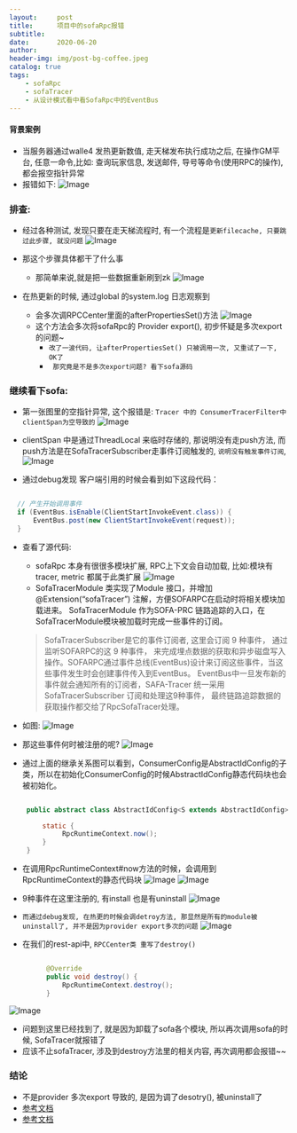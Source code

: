 ```yaml
---
layout:     post
title:      项目中的sofaRpc报错
subtitle:
date:       2020-06-20
author:
header-img: img/post-bg-coffee.jpeg
catalog: true
tags:
    - sofaRpc
    - sofaTracer
    - 从设计模式看中看SofaRpc中的EventBus
---
```



#### 背景案例

 * 当服务器通过walle4 发热更新数值, 走天梯发布执行成功之后, 在操作GM平台, 任意一命令,比如: 查询玩家信息, 发送邮件, 导号等命令(使用RPC的操作), 都会报空指针异常
 * 报错如下:
 ![Image](/img/error.jpg)


### 排查:
 * 经过各种测试, 发现只要在走天梯流程时, 有一个流程是`更新filecache, 只要跳过此步骤, 就没问题`
 ![Image](/img/filecache.jpg)

 * 那这个步骤具体都干了什么事
   * 那简单来说,就是把一些数据重新刷到zk
    ![Image](/img/updateZk.jpg)


 * 在热更新的时候, 通过global 的system.log 日志观察到
   * 会多次调RPCCenter里面的afterPropertiesSet()方法
   ![Image](/img/error1.jpg)
   * 这个方法会多次将sofaRpc的 Provider export(), 初步怀疑是多次export的问题~
     * `改了一波代码, 让afterPropertiesSet() 只被调用一次, 又重试了一下, OK了`
     * ` 那究竟是不是多次export问题? 看下sofa源码`

### 继续看下sofa:
   * 第一张图里的空指针异常, 这个报错是: `Tracer 中的 ConsumerTracerFilter中 clientSpan为空导致的`
   ![Image](/img/sofaTracer1.jpg)
   * clientSpan 中是通过ThreadLocal 来临时存储的, 那说明没有走push方法, 而push方法是在SofaTracerSubscriber走事件订阅触发的, `说明没有触发事件订阅`,
   ![Image](/img/sofaTracer2.jpg)

   * 通过debug发现 客户端引用的时候会看到如下这段代码：

   ```java

     // 产生开始调用事件
     if (EventBus.isEnable(ClientStartInvokeEvent.class)) {
         EventBus.post(new ClientStartInvokeEvent(request));
     }

   ```

   * 查看了源代码:
     * sofaRpc 本身有很很多模块扩展, RPC上下文会自动加载, 比如:模块有 tracer, metric 都属于此类扩展
     ![Image](/img/sofaTracer3.jpg)
     * SofaTracerModule 类实现了Module 接口，并增加 @Extension(“sofaTracer”) 注解，方便SOFARPC在启动时将相关模块加载进来。
        SofaTracerModule 作为SOFA-PRC 链路追踪的入口，在SofaTracerModule模块被加载时完成一些事件的订阅。

     > SofaTracerSubscriber是它的事件订阅者, 这里会订阅 9 种事件， 通过监听SOFARPC的这 9 种事件，
       来完成埋点数据的获取和异步磁盘写入操作。SOFARPC通过事件总线(EventBus)设计来订阅这些事件，当这些事件发生时会创建事件传入到EventBus。
        EventBus中一旦发布新的事件就会通知所有的订阅者，SAFA-Tracer 统一采用 SofaTracerSubscriber 订阅和处理这9种事件，
         最终链路追踪数据的获取操作都交给了RpcSofaTracer处理。
   * 如图:
   ![Image](/img/sofaTracer4.jpg)

   * 那这些事件何时被注册的呢?
   ![Image](/img/sofaTracer5.jpg)

   * 通过上面的继承关系图可以看到，ConsumerConfig是AbstractIdConfig的子类，所以在初始化ConsumerConfig的时候AbstractIdConfig静态代码块也会被初始化。

     ```java

      public abstract class AbstractIdConfig<S extends AbstractIdConfig> implements Serializable {

          static {
               RpcRuntimeContext.now();
          }
      }

     ```
   * 在调用RpcRuntimeContext#now方法的时候，会调用到RpcRuntimeContext的静态代码块
   ![Image](/img/moduleInstall.jpg)
   ![Image](/img/moduleInstall1.jpg)
   * 9种事件在这里注册的, 有install 也是有uninstall
   ![Image](/img/moduleUnInstall.jpg)
   * `而通过debug发现, 在热更的时候会调detroy方法, 那显然是所有的module被uninstall了, 并不是因为provider export多次的问题`
   ![Image](/img/destroy.jpg)
   * 在我们的rest-api中, `RPCCenter类 重写了destroy()`

     ```java

           @Override
           public void destroy() {
               RpcRuntimeContext.destroy();
           }

     ```
   ![Image](/img/destroy1.jpg)

   * 问题到这里已经找到了, 就是因为卸载了sofa各个模块, 所以再次调用sofa的时候, SofaTracer就报错了
   * 应该不止sofaTracer, 涉及到destroy方法里的相关内容, 再次调用都会报错~~


### 结论
  * 不是provider 多次export 导致的, 是因为调了desotry(), 被uninstall了
  * [参考文档](https://www.sofastack.tech/blog/sofa-rpc-link-tracking/)
  * [参考文档](https://www.cnblogs.com/luozhiyun/p/11324181.html)